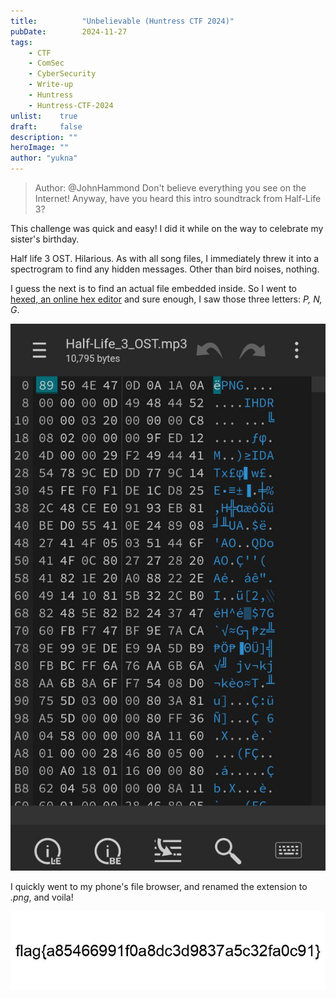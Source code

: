 ```yaml
---
title:          "Unbelievable (Huntress CTF 2024)"
pubDate:        2024-11-27
tags:
    - CTF
    - ComSec
    - CyberSecurity
    - Write-up
    - Huntress
    - Huntress-CTF-2024
unlist:    true
draft:     false
description: ""
heroImage: ""
author: "yukna"
---
```


> Author: @JohnHammond
> Don't believe everything you see on the Internet!
> Anyway, have you heard this intro soundtrack from Half-Life 3?

This challenge was quick and easy! I did it while on the way to celebrate my sister's birthday.

Half life 3 OST. Hilarious. As with all song files, I immediately threw it into a spectrogram to find any hidden messages. Other than bird noises, nothing.

I guess the next is to find an actual file embedded inside. So I went to [hexed, an online hex editor](https://hexed.it) and sure enough, I saw those three letters: *P, N, G*.

![hexed](./images/Unbelievable_photo_2024-10-06_18-13-39.jpg)

I quickly went to my phone's file browser, and renamed the extension to *.png*, and voila!

![flag image](./images/Unbelievable_photo_2024-10-06_18-12-58.jpg)

